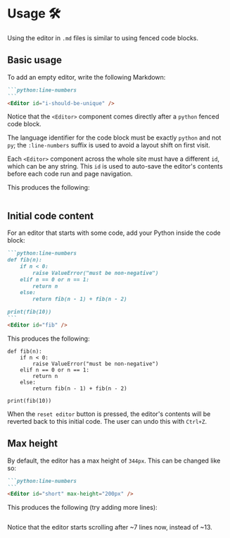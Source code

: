 # Usage 🛠️

Using the editor in `.md` files is similar to using fenced code blocks.

## Basic usage

To add an empty editor, write the following Markdown:

````md
```python:line-numbers
```
<Editor id="i-should-be-unique" />
````

Notice that the `<Editor>` component comes directly after a `python` fenced code block.

The language identifier for the code block must be exactly `python` and not `py`; the `:line-numbers` suffix is used to avoid a layout shift on first visit.

Each `<Editor>` component across the whole site must have a different `id`, which can be any string. This `id` is used to auto-save the editor's contents before each code run and page navigation.

This produces the following:

```python:line-numbers
```
<Editor id="i-should-be-unique" />

## Initial code content

For an editor that starts with some code, add your Python inside the code block:

````md
```python:line-numbers
def fib(n):
    if n < 0:
        raise ValueError("must be non-negative")
    elif n == 0 or n == 1:
        return n
    else:
        return fib(n - 1) + fib(n - 2)

print(fib(10))
```
<Editor id="fib" />
````

This produces the following:

```python:line-numbers
def fib(n):
    if n < 0:
        raise ValueError("must be non-negative")
    elif n == 0 or n == 1:
        return n
    else:
        return fib(n - 1) + fib(n - 2)

print(fib(10))
```
<Editor id="fib" />

When the `reset editor` button is pressed, the editor's contents will be reverted back to this initial code. The user can undo this with `Ctrl+Z`.

## Max height

By default, the editor has a max height of `344px`. This can be changed like so:

````md
```python:line-numbers
```
<Editor id="short" max-height="200px" />
````

This produces the following (try adding more lines):

```python:line-numbers
```
<Editor id="short" max-height="200px" />

Notice that the editor starts scrolling after ~7 lines now, instead of ~13.

